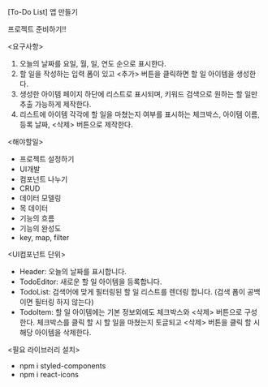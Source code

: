 [To-Do List] 앱 만들기

프로젝트 준비하기!!

<요구사항>

1. 오늘의 날짜를 요일, 월, 일, 연도 순으로 표시한다.
2. 할 일을 작성하는 입력 폼이 있고 <추가> 버튼을 클릭하면 할 일 아이템을 생성한다.
3. 생성한 아이템 페이지 하단에 리스트로 표시되며, 키워드 검색으로 원하는 할 일만 추출 가능하게 제작한다.
4. 리스트에 아이템 각각에 할 일을 마쳤는지 여부를 표시하는 체크박스, 아이템 이름, 등록 날짜, <삭제> 버튼으로 제작한다.

<해야할일>

- 프로젝트 설정하기
- UI개발
- 컴포넌트 나누기
- CRUD
- 데이터 모델링
- 목 데이터
- 기능의 흐름
- 기능의 완성도
- key, map, filter

<UI컴포넌트 단위>

- Header: 오늘의 날짜를 표시합니다.
- TodoEditor: 새로운 할 일 아이템을 등록합니다.
- TodoList: 검색어에 맞게 필터링된 할 일 리스트를 렌더링 합니다.
  (검색 폼이 공백이면 필터링 하지 않는다)
- TodoItem: 할 일 아이템에는 기본 정보외에도 체크박스와 <삭제> 버튼으로 구성한다. 체크박스를 클릭 할 시 할 일을 마쳤는지 토글되고 <삭제> 버튼을 클릭 할 시 해당 아이템을 삭제한다.

<필요 라이브러리 설치>

- npm i styled-components
- npm i react-icons
